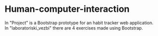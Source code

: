 # Human-computer-interaction
In "Project" is a Bootstrap prototype for an habit tracker web application.   
In "laboratoriski_vezbi" there are 4 exercises made using Bootstrap.
